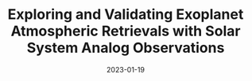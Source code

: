 ---
title: "Exploring and Validating Exoplanet Atmospheric Retrievals with Solar System Analog Observations"
collection: publications
category: manuscripts
permalink: /publication/Robinson2023
date: 2023-01-19
venue: 'The Planetary Science Journal'
paperurl: 'http://arnaudsalvador.github.io/files/Robinson_2023_PSJ_4_10.pdf'
bibtexurl: 'http://arnaudsalvador.github.io/files/Robinson2023.bib'
citation: 'Robinson, T. D., <strong>Salvador, A.</strong> (2023). &quot;Exploring and Validating Exoplanet Atmospheric Retrievals with Solar System Analog Observations.&quot; <i>The Planetary Science Journal</i>. 4(1).'
---